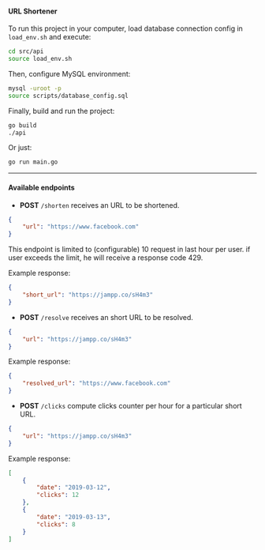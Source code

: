 #### URL Shortener

To run this project in your computer, load database connection config in `load_env.sh` and execute:

```bash
cd src/api
source load_env.sh
```

Then, configure MySQL environment:

```bash
mysql -uroot -p
source scripts/database_config.sql
```

Finally, build and run the project:

```bash
go build
./api
```

Or just:

```bash
go run main.go
```

---

#### Available endpoints

* **POST** `/shorten` receives an URL to be shortened.

```json
{
    "url": "https://www.facebook.com"
}
```

This endpoint is limited to (configurable) 10 request in last hour per user. if user exceeds the limit, he will receive a response code 429.

Example response:

```json
{
    "short_url": "https://jampp.co/sH4m3"
}
```

* **POST** `/resolve` receives an short URL to be resolved.

```json
{
    "url": "https://jampp.co/sH4m3"
}
```

Example response:

```json
{
    "resolved_url": "https://www.facebook.com"
}
```

* **POST** `/clicks` compute clicks counter per hour for a particular short URL.

```json
{
    "url": "https://jampp.co/sH4m3"
}
```

Example response:

```json
[
    {
        "date": "2019-03-12",
        "clicks": 12
    },
    {
        "date": "2019-03-13",
        "clicks": 8
    }
]
```